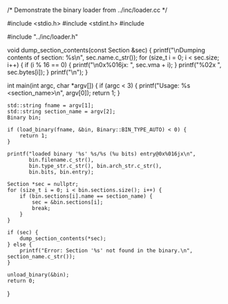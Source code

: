 
/* Demonstrate the binary loader from ../inc/loader.cc */

#include <stdio.h>
#include <stdint.h>
#include <string>

#include "../inc/loader.h"

void dump_section_contents(const Section &sec) {
    printf("\nDumping contents of section: %s\n", sec.name.c_str());
    for (size_t i = 0; i < sec.size; i++) {
        if (i % 16 == 0) {
            printf("\n0x%016jx: ", sec.vma + i);
        }
        printf("%02x ", sec.bytes[i]);
    }
    printf("\n");
}

int main(int argc, char *argv[]) {
    if (argc < 3) {
        printf("Usage: %s <binary> <section_name>\n", argv[0]);
        return 1;
    }

    std::string fname = argv[1];
    std::string section_name = argv[2];
    Binary bin;

    if (load_binary(fname, &bin, Binary::BIN_TYPE_AUTO) < 0) {
        return 1;
    }

    printf("loaded binary '%s' %s/%s (%u bits) entry@0x%016jx\n", 
           bin.filename.c_str(), 
           bin.type_str.c_str(), bin.arch_str.c_str(), 
           bin.bits, bin.entry);

    Section *sec = nullptr;
    for (size_t i = 0; i < bin.sections.size(); i++) {
        if (bin.sections[i].name == section_name) {
            sec = &bin.sections[i];
            break;
        }
    }

    if (sec) {
        dump_section_contents(*sec);
    } else {
        printf("Error: Section '%s' not found in the binary.\n", section_name.c_str());
    }

    unload_binary(&bin);
    return 0;
}
